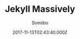 ---
title: Jekyll Massively
github: 'https://github.com/iwiedenm/jekyll-theme-massively-src'
demo: 'https://iwiedenm.github.io/jekyll-theme-massively/'
author: Somiibo
ssg:
  - Jekyll
cms:
  - No Cms
date: 2017-11-13T02:43:40.000Z
github_branch: master
description: 'Preview '
stale: false
---